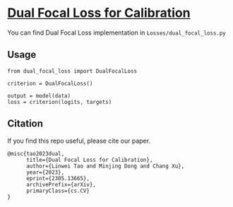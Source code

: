 # [Dual Focal Loss for Calibration]([url](https://arxiv.org/abs/2305.13665))

You can find Dual Focal Loss implementation in `Losses/dual_focal_loss.py`


## Usage
```
from dual_focal_loss import DualFocalLoss

criterion = DualFocalLoss()

output = model(data)
loss = criterion(logits, targets)

```

## Citation
If you find this repo useful, please cite our paper.
```
@misc{tao2023dual,
      title={Dual Focal Loss for Calibration}, 
      author={Linwei Tao and Minjing Dong and Chang Xu},
      year={2023},
      eprint={2305.13665},
      archivePrefix={arXiv},
      primaryClass={cs.CV}
}
```
